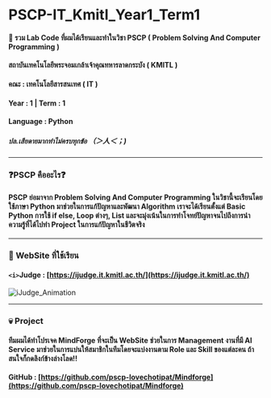 # PSCP-IT_Kmitl_Year1_Term1
#### 📃 รวม Lab Code ที่ผมได้เรียนและทำในวิชา PSCP ( Problem Solving And Computer Programming ) 
#### สถาบันเทคโนโลยีพระจอมเกล้าเจ้าคุณทหารลาดกระบัง ( KMITL )
#### คณะ : เทคโนโลยีสารสนเทศ ( IT )
#### Year : 1 | Term : 1
#### Language : Python
##### ปล.เสียดายมากทำไม่ครบทุกข้อ （＞人＜；)

---

### ❓PSCP คืออะไร❓
#### PSCP ย่อมาจาก Problem Solving And Computer Programming ในวิชานี้จะเรียนโดยใช้ภาษา Python มาช่วยในการแก้ปัญหาและพัฒนา Algorithm เราจะได้เรียนตั้งแต่ Basic Python การใช้ if else, Loop ต่างๆ, List และจะมุ่งเน้นในการทำโจทย์ปัญหาจนไปถึงการนำความรู้ที่ได้ไปทำ Project ในการแก้ปัญหาในชีวิตจริง

---

### 📖 WebSite ที่ใช้เรียน
#### `<i>`Judge : [https://ijudge.it.kmitl.ac.th/](https://ijudge.it.kmitl.ac.th/)
![iJudge_Animation](https://github.com/user-attachments/assets/43297ad7-0861-4bf3-a9e2-78a0fb51ee80)

---

### 💀 Project
#### ทีมผมได้ทำโปรเจค MindForge ที่จะเป็น WebSite ช่วยในการ Management งานที่มี AI Service มาช่วยในการแบ่นให้สมาชิกในทีมโดยจะแบ่งงานตาม Role และ Skill ของแต่ละคน ถ้าสนใจก็กดลิงก์ข้างล่างโลด!!
#### GitHub : [https://github.com/pscp-lovechotipat/Mindforge](https://github.com/pscp-lovechotipat/Mindforge)
